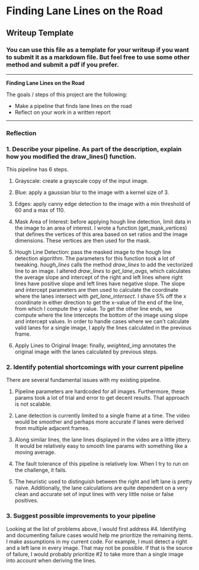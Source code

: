 # **Finding Lane Lines on the Road**

## Writeup Template

### You can use this file as a template for your writeup if you want to submit it as a markdown file. But feel free to use some other method and submit a pdf if you prefer.

---

**Finding Lane Lines on the Road**

The goals / steps of this project are the following:
* Make a pipeline that finds lane lines on the road
* Reflect on your work in a written report

---

### Reflection

### 1. Describe your pipeline. As part of the description, explain how you modified the draw_lines() function.

This pipeline has 6 steps.

1. Grayscale: create a grayscale copy of the input image.

2. Blue: apply a gaussian blur to the image with a kernel size of 3.

3. Edges: apply canny edge detection to the image with a min threshold of 60 and a max of 110.

5. Mask Area of Interest: before applying hough line detection, limit data in the image to an area of interest. I wrote a function (get_mask_vertices) that defines the vertices of this area based on set ratios and the image dimensions. These vertices are then used for the mask.

5. Hough Line Detection: pass the masked image to the hough line detection algorithm. The parameters for this function took a lot of tweaking. *hough_lines* calls the method *draw_lines* to add the vectorized line to an image. I altered *draw_lines* to *get_lane_avgs*, which calculates the average slope and intercept of the right and left lines where right lines have positive slope and left lines have negative slope. The slope and intercept parameters are then used to calculate the coordinate where the lanes intersect with *get_lane_intersect*. I shave 5% off the x coordinate in either direction to get the x-value of the end of the line, from which I compute the y value. To get the other line ends, we compute where the line intercepts the bottom of the image using slope and intercept values. In order to handle cases where we can't calculate valid lanes for a single image, I apply the lines calculated in the previous frame.

6. Apply Lines to Original Image: finally, *weighted_img* annotates the original image with the lanes calculated by previous steps.


### 2. Identify potential shortcomings with your current pipeline


There are several fundamental issues with my existing pipeline.

1. Pipeline parameters are hardcoded for all images. Furthermore, these params took a lot of trial and error to get decent results. That approach is not scalable.

2. Lane detection is currently limited to a single frame at a time. The video would be smoother and perhaps more accurate if lanes were derived from multiple adjacent frames.

3. Along similar lines, the lane lines displayed in the video are a little jittery. It would be relatively easy to smooth line params with something like a moving average.

4. The fault tolerance of this pipeline is relatively low. When I try to run on the challenge, it fails.

5. The heuristic used to distinguish between the right and left lane is pretty naive. Additionally, the lane calculations are quite dependent on a very clean and accurate set of input lines with very little noise or false positives.


### 3. Suggest possible improvements to your pipeline

Looking at the list of problems above, I would first address #4. Identifying and documenting failure cases would help me prioritize the remaining items. I make assumptions in my current code. For example, I must detect a right and a left lane in every image. That may not be possible. If that is the source of failure, I would probably prioritize #2 to take more than a single image into account when deriving the lines.
